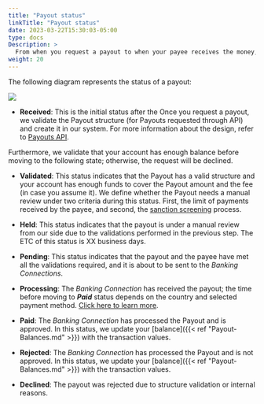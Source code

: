 ```yaml
---
title: "Payout status"
linkTitle: "Payout status"
date: 2023-03-22T15:30:03-05:00
type: docs
Description: >
  From when you request a payout to when your payee receives the money, the Payout follows a set of statuses. In this section, we give a brief explanation of these statuses.
weight: 20
---
```


The following diagram represents the status of a payout:

![](/assets/Payouts/Payouts2_en.png)

* **Received**: This is the initial status after the Once you request a payout, we validate the Payout structure (for Payouts requested through API) and create it in our system. For more information about the design, refer to [Payouts API](../payouts-api.html). 

Furthermore, we validate that your account has enough balance before moving to the following state; otherwise, the request will be declined.

* **Validated**: This status indicates that the Payout has a valid structure and your account has enough funds to cover the Payout amount and the fee (in case you assume it). We define whether the Payout needs a manual review under two criteria during this status. First, the limit of payments received by the payee, and second, the [sanction screening](../overview/payout-concepts.html#sanction-screening) process.

* **Held**: This status indicates that the payout is under a manual review from our side due to the validations performed in the previous step. The ETC of this status is XX business days.

* **Pending**: This status indicates that the payout and the payee have met all the validations required, and it is about to be sent to the _Banking Connections_.

* **Processing**: The _Banking Connection_ has received the payout; the time before moving to ***Paid*** status depends on the country and selected payment method. [Click here to learn more](../overview.html#considerations).

* **Paid**: The _Banking Connection_ has processed the Payout and is approved. In this status, we update your [balance]({{< ref "Payout-Balances.md" >}}) with the transaction values.

* **Rejected**: The _Banking Connection_ has processed the Payout and is not approved. In this status, we update your [balance]({{< ref "Payout-Balances.md" >}}) with the transaction values.

* **Declined**: The payout was rejected due to structure validation or internal reasons.

 